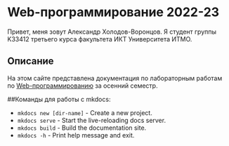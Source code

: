 # Web-программирование 2022-23 

Привет, меня зовут Александр Холодов-Воронцов. Я студент группы K33412 третьего курса факультета ИКТ Университета ИТМО.

## Описание
На этом сайте представлена документация по лабораторным работам
по [Web-программированию](https://github.com/Aleksandrosius/ITMO_ICT_WebDevelopment_2022-2023) 
за осенний семестр. 

##Команды для работы с mkdocs:
* `mkdocs new [dir-name]` - Create a new project.
* `mkdocs serve` - Start the live-reloading docs server.
* `mkdocs build` - Build the documentation site.
* `mkdocs -h` - Print help message and exit.
